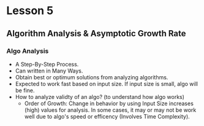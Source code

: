 # Lesson 5

## Algorithm Analysis & Asymptotic Growth Rate
### Algo Analysis 
- A Step-By-Step Process.
- Can written in Many Ways.
- Obtain best or optimum solutions from analyzing algorithms.
- Expected to work fast based on input size. If input size is small, algo will be fine.
- How to analyze validty of an algo? (to understand how algo works)
  - Order of Growth: Change in behavior by using Input Size increases (high) values for analysis. In some cases, it may or may not be work well due to algo's speed or efficency (Involves Time Complexity). 
